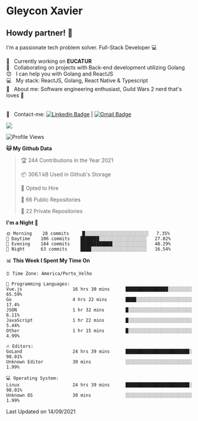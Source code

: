 # Gleycon Xavier

## Howdy partner! 👋

I'm a passionate tech problem solver.
Full-Stack Developer :computer:

 :rocket:  &nbsp; Currently working on **EUCATUR**
 <br/> :purple_heart: &nbsp; Collaborating on projects with Back-end development utilizing Golang
 <br/> :blush: &nbsp; I can help you with Golang and ReactJS
 <br/> :computer: &nbsp; My stack: ReactJS, Golang, React Native & Typescript
 <br/> 💬  &nbsp; About me: Software engineering enthusiast, Guild Wars 2 nerd that's loves :apple:
 <br/>
 <br/>
 <br/> :email: &nbsp; Contact-me: [![Linkedin Badge](https://img.shields.io/badge/-GleyconXavier-blue?style=flat-square&logo=Linkedin&logoColor=white&link=https://www.linkedin.com/in/gleyconxavier/)](https://www.linkedin.com/in/gleyconxavier/) 
| 
[![Gmail Badge](https://img.shields.io/badge/-gleyconxcarlos@gmail.com-c14438?style=flat-square&logo=Gmail&logoColor=white&link=mailto:gleyconxcarlos@gmail.com)](mailto:gleyconxcarlos@gmail.com)

![](https://komarev.com/ghpvc/?username=gleyconxavier)

<!--START_SECTION:waka-->
![Profile Views](http://img.shields.io/badge/Profile%20Views-0-blue)

**🐱 My Github Data** 

> 🏆 244 Contributions in the Year 2021
 > 
> 📦 306.1 kB Used in Github's Storage 
 > 
> 💼 Opted to Hire
 > 
> 📜 66 Public Repositories 
 > 
> 🔑 22 Private Repositories  
 > 
**I'm a Night 🦉** 

```text
🌞 Morning    28 commits     █░░░░░░░░░░░░░░░░░░░░░░░░   7.35% 
🌆 Daytime    106 commits    ███████░░░░░░░░░░░░░░░░░░   27.82% 
🌃 Evening    184 commits    ████████████░░░░░░░░░░░░░   48.29% 
🌙 Night      63 commits     ████░░░░░░░░░░░░░░░░░░░░░   16.54%

```


📊 **This Week I Spent My Time On** 

```text
⌚︎ Time Zone: America/Porto_Velho

💬 Programming Languages: 
Vue.js                   16 hrs 30 mins      ████████████████░░░░░░░░░   65.59% 
Go                       4 hrs 22 mins       ████░░░░░░░░░░░░░░░░░░░░░   17.4% 
JSON                     1 hr 32 mins        █░░░░░░░░░░░░░░░░░░░░░░░░   6.11% 
JavaScript               1 hr 22 mins        █░░░░░░░░░░░░░░░░░░░░░░░░   5.44% 
Other                    1 hr 15 mins        █░░░░░░░░░░░░░░░░░░░░░░░░   4.99%

🔥 Editors: 
GoLand                   24 hrs 39 mins      ████████████████████████░   98.01% 
Unknown Editor           30 mins             ░░░░░░░░░░░░░░░░░░░░░░░░░   1.99%

💻 Operating System: 
Linux                    24 hrs 39 mins      ████████████████████████░   98.01% 
Unknown OS               30 mins             ░░░░░░░░░░░░░░░░░░░░░░░░░   1.99%

```


 Last Updated on 14/09/2021
<!--END_SECTION:waka-->
